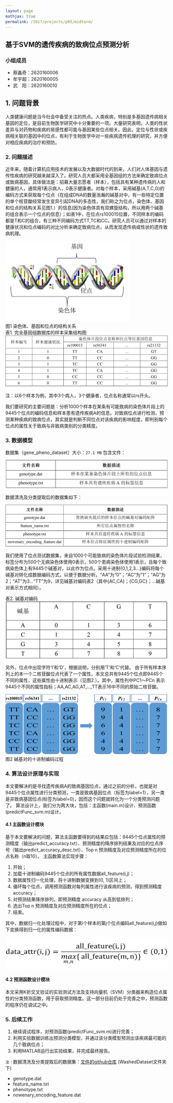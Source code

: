 ```yaml
---
layout: page
mathjax: true
permalink: /2017/projects/p05/midterm/
---
```


## 基于SVM的遗传疾病的致病位点预测分析

### 小组成员

- 蔡鑫奇：2620160006
- 牟宇超：2620160005
- 武　阳：2620160010

## 1. 问题背景

人类健康问题是当今社会中备受关注的热点。人类疾病，特别是多基因遗传病相关基因的定位，是目前生物医学研究中十分重要的一项。大量研究表明，人类的性状差异与对药物和疾病的易感性都可能与基因某些位点相关。因此，定位与性状或疾病相关联的基因中的位点，有利于生物医学中对一些疾病遗传机理的研究，并方便对相应疾病的治疗和预防。

### 2. 问题描述

近年来，随着计算机应用技术的发展以及大数据时代的到来，人们对人体基因与遗传性疾病的研究越来越深入了。研究人员大都采用全基因组的方法来确定致病位点或致病基因，具体做法是：招募大量志愿者（样本），包括具有某种遗传病的人和健康的人，通常用1表示病人，0表示健康者。对每个样本，采用碱基(A,T,C,G)的编码方式来获取每个位点（在组成DNA的数量浩瀚的碱基对中，有一些特定位置的单个核苷酸经常发生变异引起DNA的多态性，我们称之为位点，染色体、基因和位点的结构关系见图1.）的信息(因为染色体具有双螺旋结构，所以用两个碱基的组合表示一个位点的信息）；如表1中，在位点rs100015位置，不同样本的编码都是T和C的组合，有三种不同编码方式TT,TC和CC。研究人员可以通过对样本的健康状况和位点编码的对比分析来确定致病位点，从而发现遗传病或性状的遗传致病机理。

<div class="fig figcenter fighighlight">
    <a href="/2017/projects/P05/images/图1%20染色体、基因和位点的结构关系.png"><img src="/2017/projects/P05/images/图1%20染色体、基因和位点的结构关系.png" ></a>
    <div class="figcaption">图1 染色体、基因和位点的结构关系</div>
</div>

<div class="fig figcenter fighighlight">
    <div class="figcaption">表1. 完全基因组数据库的样本采集结构图</div>
    <a href="/2017/projects/P05/images/表1.%20完全基因组数据库的样本采集结构图.png"><img src="/2017/projects/P05/images/表1.%20完全基因组数据库的样本采集结构图.png" ></a>
</div>

注：以6个样本为例，其中3个病人，3个健康者，位点名称通常以rs开头。

我们要研究的主要问题是：分析1000个样本在某条有可能致病的染色体片段上的9445个位点的编码信息和样本患有遗传疾病A的信息。对致病位点进行检测，预测某种疾病的致病位点，其实就是判断不同位点对该疾病的影响程度，即判别每个位点的属性关于致病与非致病类别的分类精度。

### 3. 数据模型

数据集（gene_pheno_dataset）大小：`27.1 MB`
包含文件：

<div class="fig figcenter fighighlight">
    <img src="/2017/projects/P05/images/gene_pheno_dataset.png" >
</div>

数据清洗及分类提取后的数据集如下：

<div class="fig figcenter fighighlight">
    <img src="/2017/projects/P05/images/数据清洗及分类提取后的数据集.png" >
</div>

我们使用了位点测试数据集，来自1000个可能致病的染色体片段试验检测结果，标签分布为500个无病染色体使用0表示，500个患病染色体使用1表示，且每个致病染色体上有9445个碱基对，以此作为位点。采用十进制{0,1,2,3...}编码将每个碱基对转化成数据编码方式，以便于数据分析。“AA”为“0”；“AC”为“1”；“AG”为2；“AT”为3...“TT”为9，详见碱基对编码表2（其中{AC,CA}；{CG,GC}；...碱基对表示方式相同）。

<div class="fig figcenter fighighlight">
    <div class="figcaption">表2. 碱基对编码</div>
    <a href="/2017/projects/P05/images/表2.%20碱基对编码.png"><img src="/2017/projects/P05/images/表2.%20碱基对编码.png" ></a>
</div>

另外，位点中出现字符‘I’和‘D’，根据说明，分别用‘T’和‘C’代替。
由于所有样本序列上的本一个二核苷酸位点代表了一个属性，本文总共有9445个位点即9445个不同的属性，这些属性由十进制表示（见图2.）。其中，属性列中PC1～PCn 表示9445个不同的属性指标；AA,AC,AG,AT,...,TT表示16中不同的原始二核苷酸。

<div class="fig figcenter fighighlight">
    <a href="/2017/projects/P05/images/图2%20碱基对的十进制编码过程.png"><img src="/2017/projects/P05/images/图2%20碱基对的十进制编码过程.png" ></a>
    <div class="figcaption">图2 碱基对的十进制编码过程</div>
</div>

### 4. 算法设计原理与实现

本文要解决的是寻找遗传疾病A的致病基因位点，通过之前的分析，也就是对9445个位点属性进行分类预测，一类是致病基因位点（标签为label=1），另一类是非致病基因位点(标签为label=0)，因而这个问题就转化为一个分类预测问题了。
算法设计上，我们分为两大块，包括：主函数(main.m)设计、预测函数(predictFunc_svm.m)设计。

#### 4.1 主函数设计模块

基于本文要解决的问题，算法主函数要得到的结果应包括：9445个位点属性的预测精度（输出predict_accuracy.txt）、预测精度的降序排列结果及对应的位点序号（输出predict_accuracy_desc.txt）、Top n 预测精度及对应预测精度所在的位点名称（n取10）。
主函数算法实现步骤：

1)	开始；
2)	加载十进制编码9445个位点的所有属性数据all_feature(i,j)；
3)	数据属性归一化处理，将十进制数据变换到(0, 1)区间上；
4)	循环每个位点，调用预测函数对每列属性进行该疾病的预测，得到预测精度accuracy；
5)	对预测结果降序排列，即预测精度 accuracy 从高到低排列；
6)	选出Top n 预测精度及对应预测精度所在的位点；
7)	结束。

其中，数据归一化处理过程中，对于第i个样本的第j个位点编码all_feature(i,j)做如下变换得到归一化的属性编码数据：

<div class="fig figcenter fighighlight">
    <img src="/2017/projects/P05/images/公式1-data_attr.png" >
</div>

#### 4.2 预测函数设计模块

本文采用K折交叉验证的实验测试方法及支持向量机（SVM）分类器来构造位点属性的分类预测函数，用于获取预测精度。这一部分目前仍处于完善之中，预测函数的程序仍在调试之中。

### 5. 后续工作

1)	继续调试程序，对预测函数(predictFunc_svm.m)进行完善；
2)	利用实验数据训练出预测分类模型，并通过该分类模型预测出该疾病最可能的几个致病位点；
3)	利用MATLAB运行出实验结果，并完成最终报告。

`注：`数据清洗及分类提取后的数据集：[文件的github仓库](https://github.com/MichealCarol/Prediction-Analysis-of-Pathogenic-Sites-of-Genetic-Diseases-Based-on-SVM.git) (WashedDataset文件夹下)
- genotype.dat
- feature_name.txt
- phenotype.txt 
- nowenary_encoding_feature.dat
